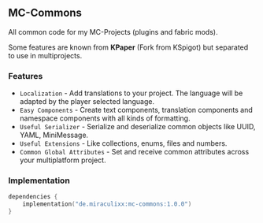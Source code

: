 ## MC-Commons
All common code for my MC-Projects (plugins and fabric mods). 

Some features are known from **KPaper** (Fork from KSpigot) but separated to use in multiprojects.

### Features
- ``Localization`` - Add translations to your project. The language will be adapted by the player selected language.
- ``Easy Components`` - Create text components, translation components and namespace components with all kinds of formatting.
- ``Useful Serializer`` - Serialize and deserialize common objects like UUID, YAML, MiniMessage.
- ``Useful Extensions`` - Like collections, enums, files and numbers.
- ``Common Global Attributes`` - Set and receive common attributes across your multiplatform project.

### Implementation
```kotlin
dependencies {
    implementation("de.miraculixx:mc-commons:1.0.0")
}
```
